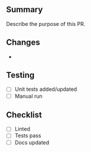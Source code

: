 ## Summary

Describe the purpose of this PR.

## Changes
-

## Testing
- [ ] Unit tests added/updated
- [ ] Manual run

## Checklist
- [ ] Linted
- [ ] Tests pass
- [ ] Docs updated
